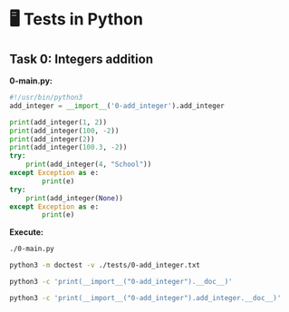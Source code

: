 # 🖥️ Tests in Python
## Task 0: Integers addition
**0-main.py:**

```Python
#!/usr/bin/python3
add_integer = __import__('0-add_integer').add_integer

print(add_integer(1, 2))
print(add_integer(100, -2))
print(add_integer(2))
print(add_integer(100.3, -2))
try:
	print(add_integer(4, "School"))
except Exception as e:
        print(e)
try:
	print(add_integer(None))
except Exception as e:
        print(e)
```

__Execute:__

```sh
./0-main.py

python3 -m doctest -v ./tests/0-add_integer.txt

python3 -c 'print(__import__("0-add_integer").__doc__)'

python3 -c 'print(__import__("0-add_integer").add_integer.__doc__)'
```